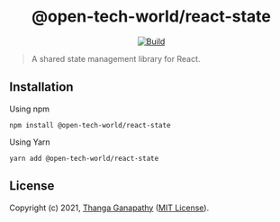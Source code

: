 <div align="center">

# @open-tech-world/react-state

[![Build](https://github.com/open-tech-world/react-state/actions/workflows/build.yml/badge.svg)](https://github.com/open-tech-world/react-state/actions/workflows/build.yml)

</div>

> A shared state management library for React.

## Installation

Using npm

```shell
npm install @open-tech-world/react-state
```

Using Yarn

```shell
yarn add @open-tech-world/react-state
```

## License

Copyright (c) 2021, [Thanga Ganapathy](https://github.com/Thanga-Ganapathy) ([MIT License](../../LICENSE)).
